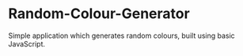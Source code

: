 # Random-Colour-Generator
Simple application which generates random colours, built using basic JavaScript.
